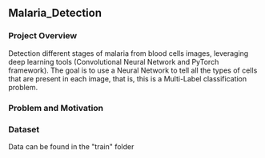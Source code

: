 ## Malaria_Detection

### Project Overview
Detection different stages of malaria from blood cells images, leveraging deep learning tools (Convolutional Neural Network and PyTorch framework). The goal is to use a Neural Network to tell all the types of cells that are present in each image, that is, this is a Multi-Label classification problem.

### Problem and Motivation

### Dataset
Data can be found in the "train" folder

